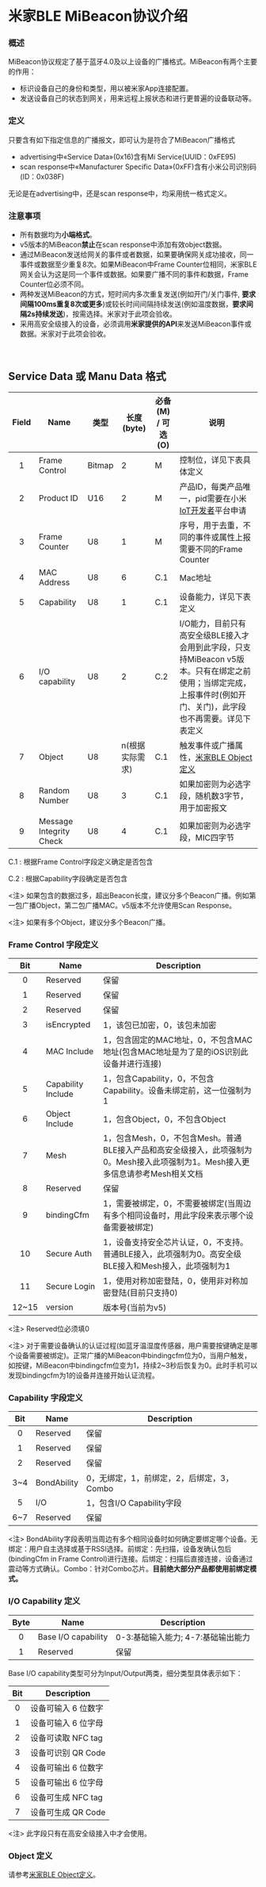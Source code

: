 # 米家BLE MiBeacon协议介绍

### 概述

MiBeacon协议规定了基于蓝牙4.0及以上设备的广播格式。MiBeacon有两个主要的作用：

- 标识设备自己的身份和类型，用以被米家App连接配置。
- 发送设备自己的状态到网关，用来远程上报状态和进行更普遍的设备联动等。

### 定义

只要含有如下指定信息的广播报文，即可认为是符合了MiBeacon广播格式

- advertising中«Service Data»(0x16)含有Mi Service(UUID：0xFE95)
- scan response中«Manufacturer Specific Data»(0xFF)含有小米公司识别码(ID：0x038F)

无论是在advertising中，还是scan response中，均采用统一格式定义。

### 注意事项

- 所有数据均为**小端格式**。
- v5版本的MiBeacon**禁止**在scan response中添加有效object数据。
- 通过MiBeacon发送给网关的事件或者数据，如果要确保网关成功接收，同一事件或数据至少重复8次。如果MiBeacon中Frame Counter位相同，米家BLE网关会认为这是同一个事件或数据。如果要广播不同的事件和数据，Frame Counter位必须不同。
- 两种发送MiBeacon的方式，短时间内多次重复发送(例如开门/关门事件, **要求间隔100ms重复8次或更多**)或较长时间间隔持续发送(例如温度数据，**要求间隔2s持续发送**)，按需选择。米家对于此项会验收。
- 采用高安全级接入的设备，必须调用**米家提供的API**来发送MiBeacon事件或数据。米家对于此项会验收。

<br/>

## Service Data 或 Manu Data 格式

| Field | Name                    | 类型   | 长度(byte)      | 必备(M) / 可选(O) | 说明                                                                                                                                                          |
| :---: | ----------------------- | ------ | ----------------- | ----------------- | ------------------------------------------------------------------------------------------------------------------------------------------------------------- |
|   1   | Frame Control           | Bitmap | 2                 | M                 | 控制位，详见下表具体定义                                                                                                                                      |
|   2   | Product ID              | U16    | 2                 | M                 | 产品ID，每类产品唯一，pid需要在小米[IoT开发者](https://iot.mi.com/new/index.html)平台申请                                                                     |
|   3   | Frame Counter           | U8     | 1                 | M                 | 序号，用于去重，不同的事件或属性上报需要不同的Frame Counter                                                                                                   |
|   4   | MAC Address             | U8     | 6                 | C.1               | Mac地址                                                                                                                                                       |
|   5   | Capability              | U8     | 1                 | C.1               | 设备能力，详见下表定义                                                                                                                                        |
|   6   | I/O capability          | U8     | 2                 | C.2               | I/O能力，目前只有高安全级BLE接入才会用到此字段，只支持MiBeacon v5版本。只有在绑定之前使用；当绑定完成，上报事件时(例如开门、关门)，此字段也不再需要。详见下表定义 |
|   7   | Object                  | U8     | n(根据实际需求) | C.1               | 触发事件或广播属性，[米家BLE Object定义](https://github.com/MiEcosystem/miio_open/blob/master/ble/04-%E7%B1%B3%E5%AE%B6BLE%20Object%E5%8D%8F%E8%AE%AE.md)     |
|   8   | Random Number           | U8     | 3                 | C.1               | 如果加密则为必选字段，随机数3字节，用于加密报文                                                                                                               |
|   9   | Message Integrity Check | U8     | 4                 | C.1               | 如果加密则为必选字段，MIC四字节                                                                                                                               |

C.1 : 根据Frame Control字段定义确定是否包含

C.2 : 根据Capability字段确定是否包含

<注> 如果包含的数据过多，超出Beacon长度，建议分多个Beacon广播。例如第一包广播Object，第二包广播MAC。v5版本不允许使用Scan Response。

<注> 如果有多个Object，建议分多个Beacon广播。


### Frame Control 字段定义

|  Bit  | Name               | Description                                                                                                                     |
| :---: | ------------------ | ------------------------------------------------------------------------------------------------------------------------------- |
|   0   | Reserved           | 保留                                                                                                                            |
|   1   | Reserved           | 保留                                                                                                                            |
|   2   | Reserved           | 保留                                                                                                                            |
|   3   | isEncrypted        | 1，该包已加密，0，该包未加密                                                                                                    |
|   4   | MAC Include        | 1，包含固定的MAC地址，0，不包含MAC地址(包含MAC地址是为了是的iOS识别此设备并进行连接)                                          |
|   5   | Capability Include | 1，包含Capability，0，不包含Capability。设备未绑定前，这一位强制为1                                                             |
|   6   | Object Include     | 1，包含Object，0，不包含Object                                                                                                  |
|   7   | Mesh               | 1，包含Mesh，0，不包含Mesh。普通BLE接入产品和高安全级接入，此项强制为0。Mesh接入此项强制为1。Mesh接入更多信息请参考Mesh相关文档 |
|   8   | Reserved           | 保留                                                                                                                            |
|   9   | bindingCfm         | 1，需要被绑定，0，不需要被绑定(当周边有多个相同设备时，用此字段来表示哪个设备需要被绑定)                                        |
|  10   | Secure Auth        | 1，设备支持安全芯片认证，0，不支持。普通BLE接入，此项强制为0。高安全级BLE接入和Mesh接入，此项强制为1                            |
|  11   | Secure Login       | 1，使用对称加密登陆，0，使用非对称加密登陆(目前只支持0)                                                                       |
| 12~15 | version            | 版本号(当前为v5)                                                                                                              |

<注> Reserved位必须填0

<注> 对于需要设备确认的认证过程(如蓝牙温湿度传感器，用户需要按键确定是哪个设备需要被绑定)。正常广播的MiBeacon中bindingcfm位为0，当用户触发，如按键，MiBeacon中bindingcfm位变为1，持续2~3秒后恢复为0。此时手机可以发现bindingcfm为1的设备并连接开始认证流程。

### Capability 字段定义

|  Bit  | Name        | Description                               |
| :---: | ----------- | ----------------------------------------- |
|   0   | Reserved    | 保留                                      |
|   1   | Reserved    | 保留                                      |
|   2   | Reserved    | 保留                                      |
|  3~4  | BondAbility | 0，无绑定，1，前绑定，2，后绑定，3，Combo |
|   5   | I/O         | 1，包含I/O Capability字段                 |
|  6~7  | Reserved    | 保留                                      |

<注> BondAbility字段表明当周边有多个相同设备时如何确定要绑定哪个设备。无绑定：用户自主选择或基于RSSI选择。前绑定：先扫描，设备发确认包后(bindingCfm in Frame Control)进行连接。后绑定：扫描后直接连接，设备通过震动等方式确认。Combo：针对Combo芯片。**目前绝大部分产品都使用前绑定模式。**

### I/O Capability 定义

| Byte  | Name                | Description                        |
| :---: | ------------------- | ---------------------------------- |
|   0   | Base I/O capability | 0-3:基础输入能力; 4-7:基础输出能力 |
|   1   | Reserved            | 保留                               |

Base I/O capability类型可分为Input/Output两类，细分类型具体表示如下：

|  Bit  | Description         |
| :---: | ------------------- |
|   0   | 设备可输入 6 位数字 |
|   1   | 设备可输入 6 位字母 |
|   2   | 设备可读取 NFC tag  |
|   3   | 设备可识别 QR Code  |
|   4   | 设备可输出 6 位数字 |
|   5   | 设备可输出 6 位字母 |
|   6   | 设备可生成 NFC tag  |
|   7   | 设备可生成 QR Code  |

<注> 此字段只有在高安全级接入中才会使用。

### Object 定义

请参考[米家BLE Object定义](https://github.com/MiEcosystem/miio_open/blob/master/ble/04-%E7%B1%B3%E5%AE%B6BLE%20Object%E5%8D%8F%E8%AE%AE.md)。
